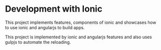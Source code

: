 # Development with Ionic
This project implements features, components of ionic and showcases how to use ionic and angularjs to build apps.

This project is implemented by ionic and angularjs features and also uses gulpjs to automate the reloading.
